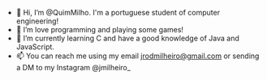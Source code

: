 - 👋 Hi, I’m @QuimMilho. I'm a portuguese student of computer engineering!
- 👀 I’m love programming and playing some games!
- 🌱 I’m currently learning C and have a good knowledge of Java and JavaScript.
- 📫 You can reach me using my email jrodmilheiro@gmail.com or sending a DM to my Instagram @jmilheiro_
